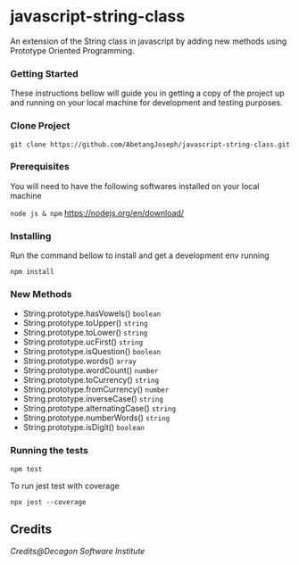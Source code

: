 # javascript-string-class
An extension of the String class in javascript by adding new methods using Prototype Oriented Programming.

### Getting Started
These instructions bellow will guide you in getting a copy of the project up and running on your local machine for development and testing purposes.

### Clone Project
```
git clone https://github.com/AbetangJoseph/javascript-string-class.git
```

### Prerequisites
You will need to have the following softwares installed on your local machine

```node js & npm``` https://nodejs.org/en/download/

### Installing
Run the command bellow to install and get a development env running
```
npm install
```

### New Methods
- String.prototype.hasVowels() `boolean`
- String.prototype.toUpper() `string`
- String.prototype.toLower() `string`
- String.prototype.ucFirst() `string`
- String.prototype.isQuestion() `boolean`
- String.prototype.words() `array`
- String.prototype.wordCount() `number`
- String.prototype.toCurrency() `string`
- String.prototype.fromCurrency() `number`
- String.prototype.inverseCase() `string`
- String.prototype.alternatingCase() `string`
- String.prototype.numberWords() `string`
- String.prototype.isDigit() `boolean`

### Running the tests
```
npm test
```
To run jest test with coverage
```
npx jest --coverage
```

## Credits
*Credits@Decagon Software Institute*
